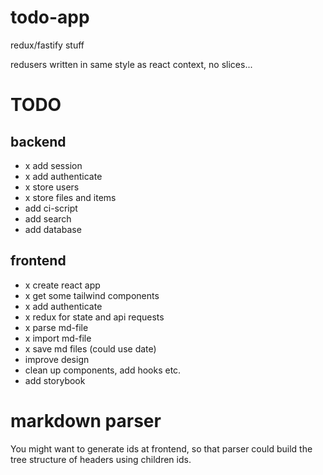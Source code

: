 # todo-app

redux/fastify stuff

redusers written in same style as react context, no slices...

# TODO

## backend

- x add session
- x add authenticate
- x store users
- x store files and items
- add ci-script
- add search
- add database

## frontend

- x create react app
- x get some tailwind components
- x add authenticate
- x redux for state and api requests
- x parse md-file
- x import md-file
- x save md files (could use date)
- improve design
- clean up components, add hooks etc.
- add storybook

# markdown parser

You might want to generate ids at frontend, so that parser could build
the tree structure of headers using children ids.
